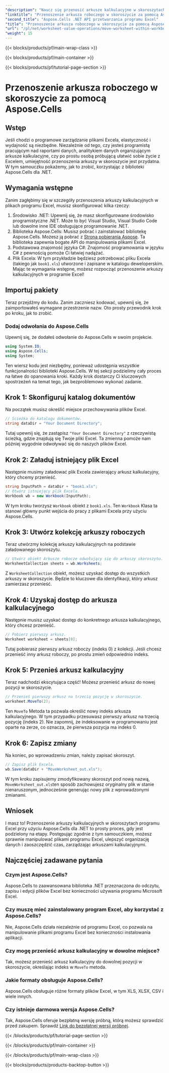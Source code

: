 ```yaml
---
"description": "Naucz się przenosić arkusze kalkulacyjne w skoroszytach programu Excel za pomocą Aspose.Cells dla .NET dzięki temu samouczkowi krok po kroku. Ulepsz zarządzanie plikami programu Excel."
"linktitle": "Przenoszenie arkusza roboczego w skoroszycie za pomocą Aspose.Cells"
"second_title": "Aspose.Cells .NET API przetwarzania programu Excel"
"title": "Przenoszenie arkusza roboczego w skoroszycie za pomocą Aspose.Cells"
"url": "/pl/net/worksheet-value-operations/move-worksheet-within-workbook/"
"weight": 15
---
```


{{< blocks/products/pf/main-wrap-class >}}

{{< blocks/products/pf/main-container >}}

{{< blocks/products/pf/tutorial-page-section >}}

# Przenoszenie arkusza roboczego w skoroszycie za pomocą Aspose.Cells

## Wstęp
Jeśli chodzi o programowe zarządzanie plikami Excela, elastyczność i wydajność są niezbędne. Niezależnie od tego, czy jesteś programistą pracującym nad raportami danych, analitykiem danych organizującym arkusze kalkulacyjne, czy po prostu osobą próbującą ułatwić sobie życie z Excelem, umiejętność przenoszenia arkuszy w skoroszycie jest przydatna. W tym samouczku pokażemy, jak to zrobić, korzystając z biblioteki Aspose.Cells dla .NET. 
## Wymagania wstępne
Zanim zagłębimy się w szczegóły przenoszenia arkuszy kalkulacyjnych w plikach programu Excel, musisz skonfigurować kilka rzeczy:
1. Środowisko .NET: Upewnij się, że masz skonfigurowane środowisko programistyczne .NET. Może to być Visual Studio, Visual Studio Code lub dowolne inne IDE obsługujące programowanie .NET.
2. Biblioteka Aspose.Cells: Musisz pobrać i zainstalować bibliotekę Aspose.Cells. Możesz ją pobrać z [Strona pobierania Aspose](https://releases.aspose.com/cells/net/). Ta biblioteka zapewnia bogate API do manipulowania plikami Excel.
3. Podstawowa znajomość języka C#: Znajomość programowania w języku C# z pewnością pomoże Ci łatwiej nadążać.
4. Plik Excela: W tym przykładzie będziesz potrzebować pliku Excela (takiego jak `book1.xls`) utworzone i zapisane w katalogu deweloperskim.
Mając te wymagania wstępne, możesz rozpocząć przenoszenie arkuszy kalkulacyjnych w programie Excel!
## Importuj pakiety 
Teraz przejdźmy do kodu. Zanim zaczniesz kodować, upewnij się, że zaimportowałeś wymagane przestrzenie nazw. Oto prosty przewodnik krok po kroku, jak to zrobić.
### Dodaj odwołania do Aspose.Cells
Upewnij się, że dodałeś odwołanie do Aspose.Cells w swoim projekcie.
```csharp
using System.IO;
using Aspose.Cells;
using System;
```
Ten wiersz kodu jest niezbędny, ponieważ udostępnia wszystkie funkcjonalności biblioteki Aspose.Cells.
W tej sekcji podzielimy cały proces na łatwe do opanowania kroki. Każdy krok dostarczy Ci kluczowych spostrzeżeń na temat tego, jak bezproblemowo wykonać zadanie.
## Krok 1: Skonfiguruj katalog dokumentów
Na początek musisz określić miejsce przechowywania plików Excel.
```csharp
// Ścieżka do katalogu dokumentów.
string dataDir = "Your Document Directory";
```
Tutaj upewnij się, że zastąpisz `"Your Document Directory"` z rzeczywistą ścieżką, gdzie znajdują się Twoje pliki Excel. Ta zmienna pomoże nam później wygodnie odwoływać się do naszych plików Excel.
## Krok 2: Załaduj istniejący plik Excel
Następnie musimy załadować plik Excela zawierający arkusz kalkulacyjny, który chcemy przenieść.
```csharp
string InputPath = dataDir + "book1.xls";
// Otwórz istniejący plik Excela.
Workbook wb = new Workbook(InputPath);
```
W tym kroku tworzysz `Workbook` obiekt z `book1.xls`. Ten `Workbook` Klasa ta stanowi główny punkt wejścia do pracy z plikami Excela przy użyciu Aspose.Cells.
## Krok 3: Utwórz kolekcję arkuszy roboczych
Teraz utwórzmy kolekcję arkuszy kalkulacyjnych na podstawie załadowanego skoroszytu.
```csharp
// Utwórz obiekt Arkusze robocze odwołujący się do arkuszy skoroszytu.
WorksheetCollection sheets = wb.Worksheets;
```
Z `WorksheetCollection` obiekt, możesz uzyskać dostęp do wszystkich arkuszy w skoroszycie. Będzie to kluczowe dla identyfikacji, który arkusz zamierzasz przenieść.
## Krok 4: Uzyskaj dostęp do arkusza kalkulacyjnego
Następnie musisz uzyskać dostęp do konkretnego arkusza kalkulacyjnego, który chcesz przenieść.
```csharp
// Pobierz pierwszy arkusz.
Worksheet worksheet = sheets[0];
```
Tutaj pobierasz pierwszy arkusz roboczy (indeks 0) z kolekcji. Jeśli chcesz przenieść inny arkusz roboczy, po prostu zmień odpowiednio indeks.
## Krok 5: Przenieś arkusz kalkulacyjny
Teraz nadchodzi ekscytująca część! Możesz przenieść arkusz do nowej pozycji w skoroszycie.
```csharp
// Przenieś pierwszy arkusz na trzecią pozycję w skoroszycie.
worksheet.MoveTo(2);
```
Ten `MoveTo` Metoda ta pozwala określić nowy indeks arkusza kalkulacyjnego. W tym przypadku przesuwasz pierwszy arkusz na trzecią pozycję (indeks 2). Nie zapomnij, że indeksowanie w programowaniu jest oparte na zerze, co oznacza, że pierwsza pozycja ma indeks 0.
## Krok 6: Zapisz zmiany
Na koniec, po wprowadzeniu zmian, należy zapisać skoroszyt.
```csharp
// Zapisz plik Excela.
wb.Save(dataDir + "MoveWorksheet_out.xls");
```
W tym kroku zapisujemy zmodyfikowany skoroszyt pod nową nazwą, `MoveWorksheet_out.xls`ten sposób zachowujesz oryginalny plik w stanie nienaruszonym, jednocześnie generując nowy plik z wprowadzonymi zmianami.
## Wniosek
I masz to! Przenoszenie arkuszy kalkulacyjnych w skoroszytach programu Excel przy użyciu Aspose.Cells dla .NET to prosty proces, gdy jest podzielony na etapy. Postępując zgodnie z tym samouczkiem, możesz sprawnie manipulować plikami programu Excel, ulepszyć organizację danych i zaoszczędzić czas, zarządzając arkuszami kalkulacyjnymi.
## Najczęściej zadawane pytania
### Czym jest Aspose.Cells?  
Aspose.Cells to zaawansowana biblioteka .NET przeznaczona do odczytu, zapisu i edycji plików Excel bez konieczności używania programu Microsoft Excel.
### Czy muszę mieć zainstalowany program Excel, aby korzystać z Aspose.Cells?  
Nie, Aspose.Cells działa niezależnie od programu Excel, co pozwala na manipulowanie plikami programu Excel bez konieczności instalowania aplikacji.
### Czy mogę przenieść arkusz kalkulacyjny w dowolne miejsce?  
Tak, możesz przenieść arkusz kalkulacyjny do dowolnej pozycji w skoroszycie, określając indeks w `MoveTo` metoda.
### Jakie formaty obsługuje Aspose.Cells?  
Aspose.Cells obsługuje różne formaty plików Excel, w tym XLS, XLSX, CSV i wiele innych.
### Czy istnieje darmowa wersja Aspose.Cells?  
Tak, Aspose.Cells oferuje bezpłatną wersję próbną, którą możesz sprawdzić przed zakupem. Sprawdź [Link do bezpłatnej wersji próbnej](https://releases.aspose.com/).

{{< /blocks/products/pf/tutorial-page-section >}}

{{< /blocks/products/pf/main-container >}}

{{< /blocks/products/pf/main-wrap-class >}}

{{< blocks/products/products-backtop-button >}}
